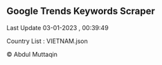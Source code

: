 

## Google Trends Keywords Scraper 
 
Last Update 03-01-2023 , 00:39:49

Country List :
VIETNAM.json



© Abdul Muttaqin 
